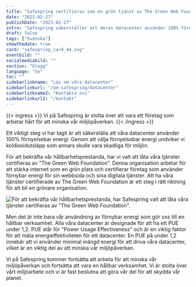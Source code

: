 ```yaml
---
title: "Safespring certifieras som en grön tjänst av The Green Web Foundation"
date: "2023-02-27"
publishDate: "2023-02-27"
intro: 'Safespring säkerställer att deras datacenter använder 100% förnyelsebar energi och har valt att låta deras tjänster certifieras av "The Green Web Foundation" för att bekräfta deras hållbarhetsprestanda. Läs mer om hur Safespring arbetar för att bli en grönare organisation.'
draft: false
tags: ["Svenska"]
showthedate: true
card: "safespring_card_44.svg"
eventbild: ""
socialmediabild: ""
section: "blogg"
language: "Se"
toc: ""
sidebarlinkname: "Läs om våra datacenter"
sidebarlinkurl: "/om-safespring/datacenter"
sidebarlinkname2: "Kontakta oss"
sidebarlinkurl2: "/kontakt"
---
```


{{< ingress >}}
Vi på Safespring är stolta över att vara ett företag som arbetar hårt för att minska vår miljöpåverkan. 
{{< /ingress >}}

Ett viktigt steg vi har tagit är att säkerställa att våra datacenter använder 100% förnyelsebar energi. Genom att välja förnyelsebar energi undviker vi koldioxidutsläpp som annars skulle vara skadliga för miljön.

För att bekräfta vår hållbarhetsprestanda, har vi valt att låta våra tjänster certifieras av "The Green Web Foundation". Denna organisation arbetar för att stärka internet som en grön plats och certifierar företag som använder förnybar energi för sin webbsida och sina digitala tjänster. Att ha våra tjänster certifierade av The Green Web Foundation är ett steg i rätt riktning för att bli en grönare organisation.

![För att bekräfta vår hållbarhetsprestanda, har Safespring valt att låta våra tjänster certifieras av "The Green Web Foundation". ](/img/blogg/safespring-green-web.svg)

Men det är inte bara vår användning av förnybar energi som gör oss till en hållbar verksamhet. Alla våra datacenter är designade för att ha ett PUE under 1,2. PUE står för "Power Usage Effectiveness" och är en viktig faktor för att mäta energieffektiviteten för ett datacenter. En PUE på under 1,2 innebär att vi använder minimal mängd energi för att driva våra datacenter, vilket är en viktig del av att minska vår miljöpåverkan.

Vi på Safespring kommer fortsätta att arbeta för att minska vår miljöpåverkan och fortsätta att vara en hållbar verksamhet. Vi är stolta över vårt miljöarbete och vi är fast beslutna att göra vår del för att skydda vår planet.